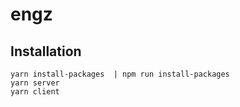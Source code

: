 # engz

## Installation

```
yarn install-packages  | npm run install-packages
yarn server
yarn client
```

